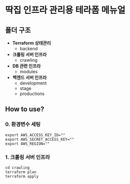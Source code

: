 # 딱집 인프라 관리용 테라폼 메뉴얼

## 폴더 구조

- **Terraform 상태관리**
  - backend
- **크롤링 서버 인프라**
  - crawling
- **DB 관련 인프라**
  - modules
- **백엔드 서버 인프라**
  - development
  - stage
  - productions

## How to use?

### 0. 환경변수 세팅

```shell
export AWS_ACCESS_KEY_ID=""
export AWS_SECRET_ACCESS_KEY=""
export AWS_REGION=""
```

### 1. 크롤링 서버 인프라

```shell
cd crawling
terraform plan
terraform apply
```
